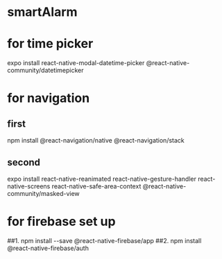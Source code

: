 # smartAlarm

# for time picker
expo install react-native-modal-datetime-picker @react-native-community/datetimepicker

# for navigation
## first
npm install @react-navigation/native @react-navigation/stack
## second
expo install react-native-reanimated react-native-gesture-handler react-native-screens react-native-safe-area-context @react-native-community/masked-view

# for firebase set up
##1.
npm install --save @react-native-firebase/app
##2.
npm install @react-native-firebase/auth

